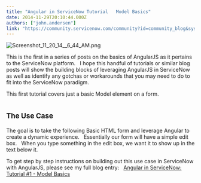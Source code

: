 ```yaml
---
title: "Angular in ServiceNow Tutorial   Model Basics"
date: 2014-11-29T20:10:44.000Z
authors: ["john.andersen"]
link: "https://community.servicenow.com/community?id=community_blog&sys_id=f14d2229dbd0dbc01dcaf3231f961919"
---
```

<p><img alt="Screenshot_11_20_14__6_44_AM.png" class="image-0 jive-image" src="http://www.john-james-andersen.com/wp-content/uploads/Screenshot_11_20_14__6_44_AM.png" style="height: auto; display: block; margin-left: auto; margin-right: auto;"/></p><p>This is the first in a series of posts on the basics of AngularJS as it pertains to the ServiceNow platform.   I hope this handful of tutorials or similar blog posts will show the building blocks of leveraging AngularJS in ServiceNow as well as identify any gotchas or workarounds that you may need to do to fit into the ServiceNow paradigm.</p><p>This first tutorial covers just a basic Model element on a form.   </p><p></p><h1><span style="font-size: 14pt;">The Use Case</span></h1><p>The goal is to take the following Basic HTML form and leverage Angular to create a dynamic experience.   Essentially our form will have a simple edit box.   When you type something in the edit box, we want it to show up in the text below it.</p><p></p><p>To get step by step instructions on building out this use case in ServiceNow with AngularJS, please see my full blog entry:   <a title="w.john-james-andersen.com/blog/service-now/angular-servicenow-tutorial-1-model-basics.html" href="http://www.john-james-andersen.com/blog/service-now/angular-servicenow-tutorial-1-model-basics.html">Angular in ServiceNow: Tutorial #1 - Model Basics</a></p>